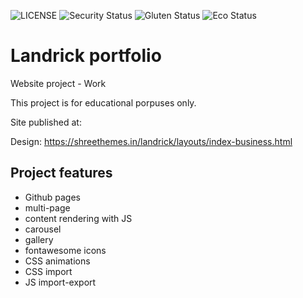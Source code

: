 ![LICENSE](https://img.shields.io/badge/license-MIT-blue.svg?style=flat-square)
![Security Status](https://img.shields.io/security-headers?label=Security&url=https%3A%2F%2Fgithub.com&style=flat-square)
![Gluten Status](https://img.shields.io/badge/Gluten-Free-green.svg)
![Eco Status](https://img.shields.io/badge/ECO-Friendly-green.svg)

# Landrick portfolio

 Website project - Work

This project is for educational porpuses only.

Site published at: 

Design: https://shreethemes.in/landrick/layouts/index-business.html

## Project features

- Github pages
- multi-page
- content rendering with JS
- carousel
- gallery
- fontawesome icons
- CSS animations
- CSS import
- JS import-export
